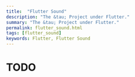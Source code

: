 ```yaml
---
title:  "Flutter Sound"
description: "The &tau; Project under Flutter."
summary: "The &tau; Project under Flutter."
permalink: flutter_sound.html
tags: [flutter_sound]
keywords: Flutter, Flutter Sound
---
```

# TODO

